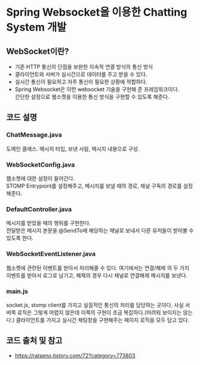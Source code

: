 # Spring Websocket을 이용한 Chatting System 개발

## WebSocket이란?
- 기존 HTTP 통신의 단점을 보완한 지속적 연결 방식의 통신 방식
- 클라이언트와 서버가 실시간으로 데이터를 주고 받을 수 있다.
- 실시간 통신이 필요하고 자주 통신이 필요한 상황에 적합하다.
- Spring Websocket은 이런 websocket 기술을 구현해 준 프레임워크이다.  
  간단한 설정으로 웹소켓을 이용한 통신 방식을 구현할 수 있도록 해준다.


## 코드 설명
### ChatMessage.java
도메인 클래스. 메시지 타입, 보낸 사람, 메시지 내용으로 구성.

### WebSocketConfig.java
웹소켓에 대한 설정이 들어간다.  
STOMP Entrypoint를 설정해주고, 메시지를 보낼 때의 경로, 채널 구독의 경로를 설정해준다. 

### DefaultController.java
메시지를 받았을 때의 행위를 구현한다.  
전달받은 메시지 본문을 @SendTo에 해당하는 채널로 보내서 다른 유저들이 받아볼 수 있도록 한다.

### WebSocketEventListener.java
웹소켓에 관련된 이벤트를 받아서 처리해줄 수 있다.
여기에서는 연결/해제 의 두 가지 이벤트를 받아서 로그로 남기고, 
해제의 경우 다시 채널로 연결해제 메시지를 보낸다.

### main.js
socket.js, stomp client를 가지고 실질적인 통신의 처리를 담당하는 곳이다.
사실 서버쪽 로직은 그렇게 어렵지 않은데 이쪽의 구현이 조금 복잡하다.(어려워 보이지는 않는다.)
클라이언트를 가지고 실시간 채팅창을 구현해주는 페이지 로직을 모두 담고 있다.

## 코드 출처 및 참고
- https://ratseno.tistory.com/72?category=773803